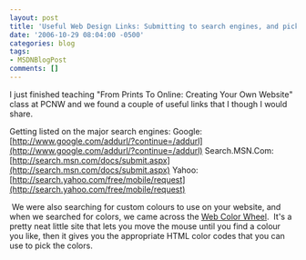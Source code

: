 ```yaml
---
layout: post
title: 'Useful Web Design Links: Submitting to search engines, and picking colors/colours'
date: '2006-10-29 08:04:00 -0500'
categories: blog
tags:
- MSDNBlogPost
comments: []
---
```


I just finished teaching "From Prints To Online: Creating Your Own Website" class at PCNW and we found a couple of useful links that I though I would share.

Getting listed on the major search engines:
Google: [http://www.google.com/addurl/?continue=/addurl](http://www.google.com/addurl/?continue=/addurl)
Search.MSN.Com: [http://search.msn.com/docs/submit.aspx](http://search.msn.com/docs/submit.aspx)
Yahoo: [http://search.yahoo.com/free/mobile/request](http://search.yahoo.com/free/mobile/request)

&nbsp;We were also searching for custom colours to use on your website, and when we searched for colors, we came across the [Web Color Wheel](http://www.ficml.org/jemimap/style/color/wheel.html).&nbsp; It's a pretty neat little site that lets you move the mouse until you find a colour you like, then it gives you the appropriate HTML color codes that you can use to pick the colors.

&nbsp;